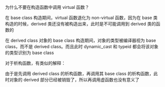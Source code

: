 

为什么不要在构造函数中调用 virtual 函数？

在 base class 构造期间，virtual 函数退化为 non-virtual 函数，因为在 base 类构造的时候，derived 类还没有被构造出来，此时是不可能调用到 derived 类的函数的

在 derived class 对象的 base class 构造期间，对象的类型被编译器视为 base class，而不是 derived class。而且此时 dynamic_cast 和 typeid 都会将该对象的类型识别为 base class

对于析构函数，有类似的解释：

由于是先调用 derived class 的析构函数，再调用其 base class 的析构函数，此时对象的 derived 部分已经被销毁了，所以再调用虚函数也没有意义了

